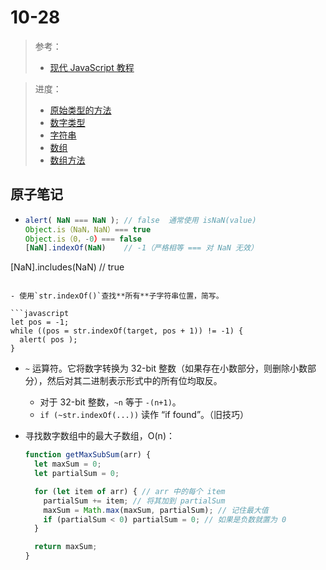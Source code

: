 # 10-28

> 参考：
>
> - [现代 JavaScript 教程](https://zh.javascript.info/)

> 进度：
>
> - [原始类型的方法](https://zh.javascript.info/primitives-methods)
> - [数字类型](https://zh.javascript.info/number)
> - [字符串](https://zh.javascript.info/string)
> - [数组](https://zh.javascript.info/array)
> - [数组方法](https://zh.javascript.info/array-methods)

## 原子笔记

- ```javascript
  alert( NaN === NaN ); // false  通常使用 isNaN(value)
  Object.is（NaN，NaN）=== true
  Object.is（0，-0）=== false
  [NaN].indexOf(NaN)    // -1（严格相等 === 对 NaN 无效）
[NaN].includes(NaN)   // true
  ```
  
- 使用`str.indexOf()`查找**所有**子字符串位置，简写。

  ```javascript
  let pos = -1;
  while ((pos = str.indexOf(target, pos + 1)) != -1) {
    alert( pos );
  }
  ```

- `~` 运算符。它将数字转换为 32-bit 整数（如果存在小数部分，则删除小数部分），然后对其二进制表示形式中的所有位均取反。

  - 对于 32-bit 整数，`~n` 等于 `-(n+1)`。
  - `if (~str.indexOf(...))` 读作 “if found”。（旧技巧）

- 寻找数字数组中的最大子数组，O(n)：

  ```javascript
  function getMaxSubSum(arr) {
    let maxSum = 0;
    let partialSum = 0;
  
    for (let item of arr) { // arr 中的每个 item
      partialSum += item; // 将其加到 partialSum
      maxSum = Math.max(maxSum, partialSum); // 记住最大值
      if (partialSum < 0) partialSum = 0; // 如果是负数就置为 0
    }
  
    return maxSum;
  }
  ```